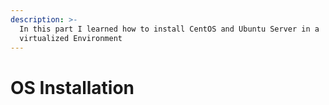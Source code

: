 ```yaml
---
description: >-
  In this part I learned how to install CentOS and Ubuntu Server in a
  virtualized Environment
---
```


# OS Installation

